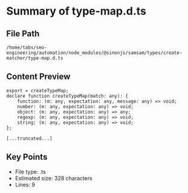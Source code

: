 # Summary of type-map.d.ts
  
## File Path
`/home/tabs/seo-engineering/automation/node_modules/@sinonjs/samsam/types/create-matcher/type-map.d.ts`

## Content Preview
```
export = createTypeMap;
declare function createTypeMap(match: any): {
    function: (m: any, expectation: any, message: any) => void;
    number: (m: any, expectation: any) => void;
    object: (m: any, expectation: any) => any;
    regexp: (m: any, expectation: any) => void;
    string: (m: any, expectation: any) => void;
};

[...truncated...]
```

## Key Points
- File type: .ts
- Estimated size: 328 characters
- Lines: 9
